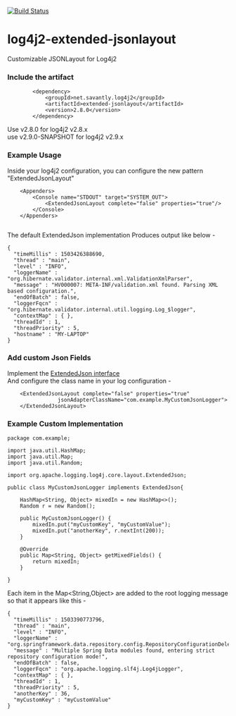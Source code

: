[![Build Status](https://travis-ci.org/savantly-net/log4j2-extended-jsonlayout.svg?branch=master)](https://travis-ci.org/savantly-net/log4j2-extended-jsonlayout)  


# log4j2-extended-jsonlayout
Customizable JSONLayout for Log4j2


### Include the artifact  
```
		<dependency>
			<groupId>net.savantly.log4j2</groupId>
			<artifactId>extended-jsonlayout</artifactId>
			<version>2.8.0</version>
		</dependency>
```  
Use v2.8.0 for log4j2 v2.8.x  
use v2.9.0-SNAPSHOT for log4j2 v2.9.x  


### Example Usage  

Inside your log4j2 configuration, you can configure the new pattern "ExtendedJsonLayout"

``` 
	<Appenders>
		<Console name="STDOUT" target="SYSTEM_OUT">
			<ExtendedJsonLayout complete="false" properties="true"/>
		</Console>
	</Appenders>
	
```  

The default ExtendedJson implementation Produces output like below -  
```
{
  "timeMillis" : 1503426388690,
  "thread" : "main",
  "level" : "INFO",
  "loggerName" : "org.hibernate.validator.internal.xml.ValidationXmlParser",
  "message" : "HV000007: META-INF/validation.xml found. Parsing XML based configuration.",
  "endOfBatch" : false,
  "loggerFqcn" : "org.hibernate.validator.internal.util.logging.Log_$logger",
  "contextMap" : { },
  "threadId" : 1,
  "threadPriority" : 5,
  "hostname" : "MY-LAPTOP"
}
``` 



### Add custom Json Fields  

Implement the [ExtendedJson interface](./src/main/java/org/apache/logging/log4j/core/layout/ExtendedJson.java)  
And configure the class name in your log configuration -  

``` 
	<ExtendedJsonLayout complete="false" properties="true" 
				jsonAdapterClassName="com.example.MyCustomJsonLogger">
	</ExtendedJsonLayout>
```


### Example Custom Implementation  

```
package com.example;

import java.util.HashMap;
import java.util.Map;
import java.util.Random;

import org.apache.logging.log4j.core.layout.ExtendedJson;

public class MyCustomJsonLogger implements ExtendedJson{
	
	HashMap<String, Object> mixedIn = new HashMap<>();
	Random r = new Random();
	
	public MyCustomJsonLogger() {
		mixedIn.put("myCustomKey", "myCustomValue");
		mixedIn.put("anotherKey", r.nextInt(200));
	}

	@Override
	public Map<String, Object> getMixedFields() {
		return mixedIn;
	}

}

```   

Each item in the Map<String,Object> are added to the root logging message so that it appears like this -  

```
{
  "timeMillis" : 1503390773796,
  "thread" : "main",
  "level" : "INFO",
  "loggerName" : "org.springframework.data.repository.config.RepositoryConfigurationDelegate",
  "message" : "Multiple Spring Data modules found, entering strict repository configuration mode!",
  "endOfBatch" : false,
  "loggerFqcn" : "org.apache.logging.slf4j.Log4jLogger",
  "contextMap" : { },
  "threadId" : 1,
  "threadPriority" : 5,
  "anotherKey" : 36,
  "myCustomKey" : "myCustomValue"
}
```
